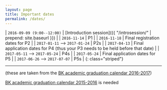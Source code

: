 ```yaml
---
layout: page
title: Important dates
permalink: /dates/
---
```



| `2016-09-09 (9:00--12:00)`    | [Introduction session]({{ "/introsession/" | prepend: site.baseurl }}) |
| `2016-11-14`                  | P1   |
| `2016-11-18`                  | Final registration dates for P2 |
| `2017-01-11` --> `2017-01-24` | P2s |
| `2017-04-13`                  | Final application dates for P4 (thus your P3 needs to be held before that date) |
| `2017-05-11` --> `2017-05-24` | P4s |
| `2017-05-24`                  | Final application dates for P5 |
| `2017-06-26` --> `2017-07-07` | P5s |
{: class="striped"}

- - -

(these are taken from the [BK academic graduation calendar 2016-2017](http://studenten.tudelft.nl/fileadmin/Files/studentenportal/os/BKspecifiek/Jaarkalender_2016-2017_def_afstuderen.pdf))

[BK academic graduation calendar 2015-2016](http://studenten.tudelft.nl/fileadmin/Files/studentenportal/os/BKspecifiek/Afstudeerkalender_2015-2016.pdf) is needed
